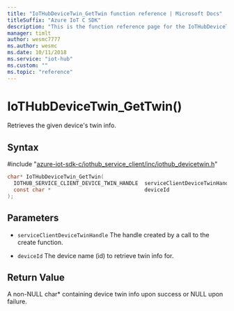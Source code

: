 ```yaml
---                             
title: "IoTHubDeviceTwin_GetTwin function reference | Microsoft Docs" 
titleSuffix: "Azure IoT C SDK"            
description: "This is the function reference page for the IoTHubDeviceTwin_GetTwin() function in the Azure IoT C SDK. This SDK is used with Azure IoT Hub and Azure IoT Hub Device Provisioning Service"            
manager: timlt                 
author: wesmc7777              
ms.author: wesmc               
ms.date: 10/11/2018                    
ms.service: "iot-hub"             
ms.custom: ""                
ms.topic: "reference"        
---                            
```


# IoTHubDeviceTwin_GetTwin()

Retrieves the given device's twin info.

## Syntax

\#include "[azure-iot-sdk-c/iothub_service_client/inc/iothub_devicetwin.h](../iothub-devicetwin-h.md)"  
```C
char* IoTHubDeviceTwin_GetTwin(
  IOTHUB_SERVICE_CLIENT_DEVICE_TWIN_HANDLE  serviceClientDeviceTwinHandle,
  const char *                              deviceId
);
```

## Parameters
* `serviceClientDeviceTwinHandle` The handle created by a call to the create function. 

* `deviceId` The device name (id) to retrieve twin info for.

## Return Value
A non-NULL char* containing device twin info upon success or NULL upon failure.

